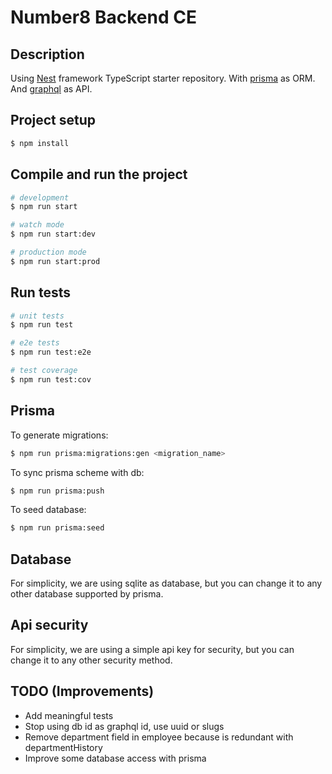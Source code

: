 # Number8 Backend CE

## Description

Using [Nest](https://github.com/nestjs/nest) framework TypeScript starter repository.
With [prisma](https://www.prisma.io/) as ORM.
And [graphql](https://graphql.org/) as API.

## Project setup

```bash
$ npm install
```

## Compile and run the project

```bash
# development
$ npm run start

# watch mode
$ npm run start:dev

# production mode
$ npm run start:prod
```

## Run tests

```bash
# unit tests
$ npm run test

# e2e tests
$ npm run test:e2e

# test coverage
$ npm run test:cov
```

## Prisma

To generate migrations:

```bash
$ npm run prisma:migrations:gen <migration_name>
```

To sync prisma scheme with db:

```bash
$ npm run prisma:push
```

To seed database:

```bash
$ npm run prisma:seed
```

## Database
For simplicity, we are using sqlite as database, but you can change it to any other database supported by prisma.

## Api security

For simplicity, we are using a simple api key for security, but you can change it to any other security method.

## TODO (Improvements)
- Add meaningful tests
- Stop using db id as graphql id, use uuid or slugs
- Remove department field in employee because is redundant with departmentHistory
- Improve some database access with prisma